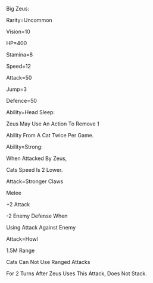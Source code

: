 Big Zeus:

Rarity=Uncommon

Vision=10

HP=400

Stamina=8

Speed=12

Attack=50

Jump=3

Defence=50

Ability=Head Sleep:

Zeus May Use An Action To Remove 1

Ability From A Cat Twice Per Game.

Ability=Strong:

When Attacked By Zeus,

Cats Speed Is 2 Lower.

Attack=Stronger Claws

Melee

+2 Attack

-2 Enemy Defense When

Using Attack Against Enemy

Attack=Howl

1.5M Range

Cats Can Not Use Ranged Attacks

For 2 Turns After Zeus Uses This Attack, Does Not Stack.
